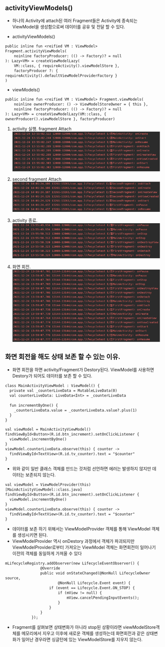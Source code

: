 ## activityViewModels()
- 하나의 Activity에 attach된 여러 Fragment들은 Activity에 종속되는 ViewModel을 생성함으로써 데이터를 공유 및 전달 할 수 있다.

- activityViewModels()
````
public inline fun <reified VM : ViewModel> Fragment.activityViewModels(
    noinline factoryProducer: (() -> Factory)? = null
): Lazy<VM> = createViewModelLazy(
    VM::class, { requireActivity().viewModelStore },
    factoryProducer ?: { requireActivity().defaultViewModelProviderFactory }
)
````

- viewModels()
````
public inline fun <reified VM : ViewModel> Fragment.viewModels(
    noinline ownerProducer: () -> ViewModelStoreOwner = { this },
    noinline factoryProducer: (() -> Factory)? = null
): Lazy<VM> = createViewModelLazy(VM::class, { ownerProducer().viewModelStore }, factoryProducer)
````

1. activity 실행. fragment Attach
![activitystart](../preview/activitystart.png)

2. second fragment Attach
![second](../preview/second.png)

3. activity 종료.
![activitydestroy](../preview/activitydestroy.png)

4. 화면 회전.
![rotate](../preview/rotate.png)

## 화면 회전을 해도 상태 보존 할 수 있는 이유.
- 화면 회전을 하면 activity/Fragment가 Destory된다. ViewModel를 사용하면 Destory가 되어도 데이터를 보존 할 수 있다.

```
class MainActivityViewModel : ViewModel() {
  private val _counterLiveData = MutableLiveData(0)
  val counterLiveData: LiveData<Int> = _counterLiveData

  fun incrementByOne() {
    _counterLiveData.value = _counterLiveData.value?.plus(1)
  }
}
```
```
val viewModel = MainActivityViewModel()
findViewById<Button>(R.id.btn_increment).setOnClickListener {
  viewModel.incrementByOne()
}
viewModel.counterLiveData.observe(this) { counter ->
  findViewById<TextView>(R.id.tv_counter).text = "$counter"
}
```
- 위와 같이 일반 클래스 객체를 만드는 것처럼 선언하면 에러는 발생하지 않지만 데이터는 보존되지 않는다.

```
val viewModel = ViewModelProvider(this)[MainActivityViewModel::class.java]
findViewById<Button>(R.id.btn_increment).setOnClickListener {
  viewModel.incrementByOne()
}
viewModel.counterLiveData.observe(this) { counter ->
  findViewById<TextView>(R.id.tv_counter).text = "$counter"
}
```
- 데이터를 보존 하기 위해서는 ViewModelProvider 객체를 통해 ViewModel 객체를 생성시키면 된다.
- ViewModelProvider 역시 onDestory 과정에서 객체가 파괴되지만 ViewModelProvider로부터 가져오는 ViewModel 객체는 화면회전이 일어나기 이전의 객체를 동일하게 가져올 수 있다

```
mLifecycleRegistry.addObserver(new LifecycleEventObserver() {
                @Override
                public void onStateChanged(@NonNull LifecycleOwner source,
                        @NonNull Lifecycle.Event event) {
                    if (event == Lifecycle.Event.ON_STOP) {
                        if (mView != null) {
                            mView.cancelPendingInputEvents();
                        }
                    }
                }
            });
```
- Fragment를 살펴보면 상태변화가 아니라 stop된 상황이라면 viewModelStore객체를 메모리에서 지우고 이후에 새로운 객체를 생성하는데 화면회전과 같은 상태변화가 일어난 경우라면 싱글턴에 있는 ViewModelStore를 지우지 않는다.